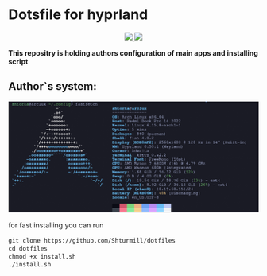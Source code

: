 # Dotsfile for hyprland

<p align="center">
  <a href="https://github.com/Shturmill/Traffic-Relay/stargazers">
    <img src="https://img.shields.io/github/stars/Shturmill/Traffic-Relay?style=for-the-badge&color=blue">
  </a>
  <a href="https://github.com/Shturmill/Traffic-Relay/commits/main">
    <img src="https://img.shields.io/github/last-commit/Shturmill/Traffic-Relay?style=for-the-badge&color=blue">
  </a>
</p>

**This repositry is holding authors configuration of main apps and installing script**

## Author`s system:

![imag](data/image.png)

for fast installing you can run

```
git clone https://github.com/Shturmill/dotfiles
cd dotfiles
chmod +x install.sh
./install.sh
```